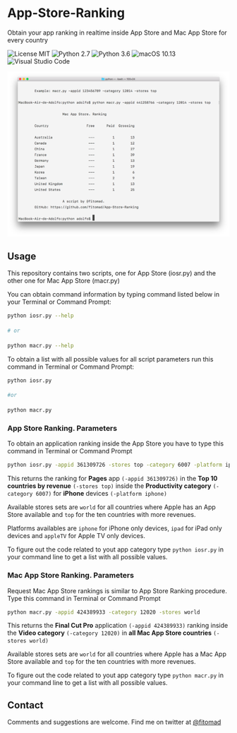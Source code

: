 # App-Store-Ranking
Obtain your app ranking in realtime inside App Store and Mac App Store for every country

![License MIT](https://img.shields.io/github/license/mashape/apistatus.svg) ![Python 2.7](https://img.shields.io/badge/python-2.7-blue.svg) ![Python 3.6](https://img.shields.io/badge/python-3.6-blue.svg) ![macOS 10.13](https://img.shields.io/badge/macOS-10.13-orange.svg) ![Visual Studio Code](https://img.shields.io/badge/Visual%20Studio%20Code-1.20-red.svg)

![Terminal](https://github.com/fitomad/App-Store-Ranking/blob/master/Images/terminal.png)

## Usage

This repository contains two scripts, one for App Store (iosr.py) and the other one for Mac App Store (macr.py)

You can obtain command information by typing command listed below in your Terminal or Command Prompt:

```bash
python iosr.py --help

# or

python macr.py --help
```

To obtain a list with all possible values for all script parameters run this command in Terminal or Command Prompt:

```bash
python iosr.py

#or

python macr.py
```

### App Store Ranking. Parameters

To obtain an application ranking inside the App Store you have to type this command in Terminal or Command Prompt

```bash
python iosr.py -appid 361309726 -stores top -category 6007 -platform iphone
```

This returns the ranking for **Pages** app `(-appid 361309726)` in the **Top 10 countries by revenue** `(-stores top)` inside the **Productivity category** `(-category 6007)` for **iPhone** devices `(-platform iphone)`

Available stores sets are `world` for all countries where Apple has an App Store available and `top` for the ten countries with more revenues.

Platforms availables are `iphone` for iPhone only devices, `ipad` for iPad only devices and `appleTV` for Apple TV only devices.

To figure out the code related to yout app category type `python iosr.py` in your command line to get a list with all possible values.

### Mac App Store Ranking. Parameters

Request Mac App Store rankings is similar to App Store Ranking procedure. Type this command in Terminal or Command Prompt

```bash
python macr.py -appid 424389933 -category 12020 -stores world
```

This returns the **Final Cut Pro** application `(-appid 424389933)` ranking inside the **Video category** `(-category 12020)` in **all Mac App Store countries** `(-stores world)`

Available stores sets are `world` for all countries where Apple has a Mac App Store available and `top` for the ten countries with more revenues.

To figure out the code related to yout app category type `python macr.py` in your command line to get a list with all possible values.


## Contact

Comments and suggestions are welcome. Find me on twitter at [@fitomad](https://twitter.com/fitomad)
